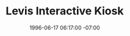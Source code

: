 ---
title: Levis Interactive Kiosk
date: 1996-06-17 06:17:00 -07:00
meta:
- year: 1996
  company: Levi Strauss & Co.
  project: Interactive Store Kiosk
  role: Design Lead
images:
- path: "/uploads/1996-Levis-Interactive-Kiosk-By-Kai-Gradert.jpg"
  title: Levis Interactive Kiosk
---